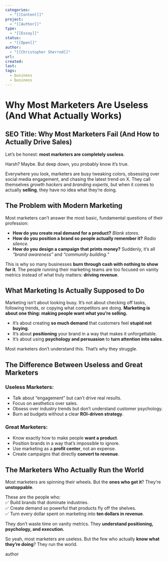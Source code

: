 ```yaml
---
categories:
  - "[[Content]]"
project:
  - "[[Author]]"
type:
  - "[[Essay]]"
status:
  - "[[Open]]"
author:
  - "[[Christopher Sherrod]]"
url: 
created:
last:
tags:
  - business
  - business
---
```

# **Why Most Marketers Are Useless (And What Actually Works)**  

## **SEO Title:** Why Most Marketers Fail (And How to Actually Drive Sales)  

Let’s be honest: **most marketers are completely useless**.  

Harsh? Maybe. But deep down, you probably know it’s true.  

Everywhere you look, marketers are busy tweaking colors, obsessing over social media engagement, and chasing the latest trend on X. They call themselves *growth hackers* and *branding experts*, but when it comes to actually **selling**, they have no idea what they’re doing.  

## **The Problem with Modern Marketing**  

Most marketers can’t answer the most basic, fundamental questions of their profession:  

- **How do you create real demand for a product?** *Blank stares.*  
- **How do you position a brand so people actually remember it?** *Radio silence.*  
- **How do you design a campaign that prints money?** Suddenly, it’s all *“brand awareness”* and *“community building.”*  

This is why so many businesses **burn through cash with nothing to show for it**. The people running their marketing teams are too focused on vanity metrics instead of what truly matters: **driving revenue**.  

## **What Marketing Is Actually Supposed to Do**  

Marketing isn’t about looking busy. It’s not about checking off tasks, following trends, or copying what competitors are doing. **Marketing is about one thing: making people want what you’re selling.**  

- It’s about creating **so much demand** that customers feel **stupid not buying**.  
- It’s about **positioning** your brand in a way that makes it unforgettable.  
- It’s about using **psychology and persuasion** to **turn attention into sales**.  

Most marketers don’t understand this. That’s why they struggle.  

## **The Difference Between Useless and Great Marketers**  

### **Useless Marketers:**  
- Talk about “engagement” but can’t drive real results.  
- Focus on aesthetics over sales.  
- Obsess over industry trends but don’t understand customer psychology.  
- Burn ad budgets without a clear **ROI-driven strategy**.  

### **Great Marketers:**  
- Know exactly how to make people **want a product**.  
- Position brands in a way that’s impossible to ignore.  
- Use marketing as a **profit center**, not an expense.  
- Create campaigns that directly **convert to revenue**.  

## **The Marketers Who Actually Run the World**  

Most marketers are spinning their wheels. But the **ones who get it**? They’re **unstoppable**.  

These are the people who:  
✅ Build brands that dominate industries.  
✅ Create demand so powerful that products fly off the shelves.  
✅ Turn every dollar spent on marketing into **ten dollars in revenue**.  

They don’t waste time on vanity metrics. They **understand positioning, psychology, and execution.**  

So yeah, most marketers are useless. But the few who actually **know what they’re doing**? They run the world.  

author
